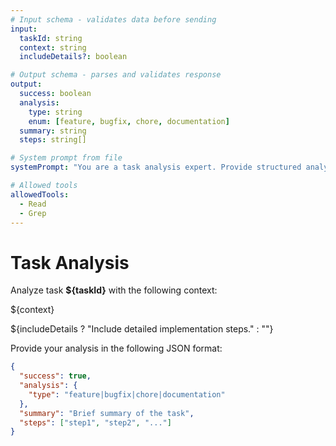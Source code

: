 ```yaml
---
# Input schema - validates data before sending
input:
  taskId: string
  context: string
  includeDetails?: boolean

# Output schema - parses and validates response
output:
  success: boolean
  analysis:
    type: string
    enum: [feature, bugfix, chore, documentation]
  summary: string
  steps: string[]

# System prompt from file
systemPrompt: "You are a task analysis expert. Provide structured analysis."

# Allowed tools
allowedTools:
  - Read
  - Grep
---
```


# Task Analysis

Analyze task **${taskId}** with the following context:

${context}

${includeDetails ? "Include detailed implementation steps." : ""}

Provide your analysis in the following JSON format:

```json
{
  "success": true,
  "analysis": {
    "type": "feature|bugfix|chore|documentation"
  },
  "summary": "Brief summary of the task",
  "steps": ["step1", "step2", "..."]
}
```